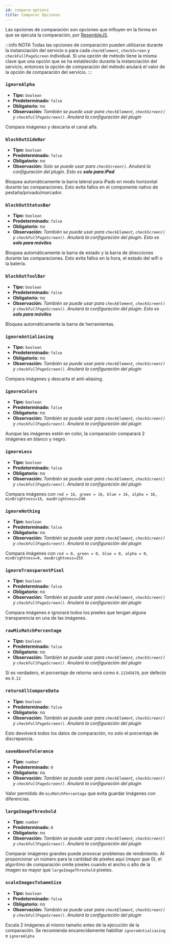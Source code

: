 ```yaml
---
id: compare-options
title: Comparar Opciones
---
```


Las opciones de comparación son opciones que influyen en la forma en que se ejecuta la comparación, por [ResembleJS](https://github.com/Huddle/Resemble.js).

:::info NOTA
Todas las opciones de comparación pueden utilizarse durante la instanciación del servicio o para cada `checkElement`, `checkScreen` y `checkFullPageScreen` individual. Si una opción de método tiene la misma clave que una opción que se ha establecido durante la instanciación del servicio, entonces la opción de comparación del método anulará el valor de la opción de comparación del servicio.
:::

### `ignoreAlpha`

-   **Tipo:** `boolean`
-   **Predeterminado:** `false`
-   **Obligatorio:** no
-   **Observación:** _También se puede usar para `checkElement`, `checkScreen()` y `checkFullPageScreen()`. Anulará la configuración del plugin_

Compara imágenes y descarta el canal alfa.

### `blockOutSideBar`

-   **Tipo:** `boolean`
-   **Predeterminado:** `false`
-   **Obligatorio:** no
-   **Observación:** _Solo se puede usar para `checkScreen()`. Anulará la configuración del plugin. Esto es **solo para iPad**_

Bloquea automáticamente la barra lateral para iPads en modo horizontal durante las comparaciones. Esto evita fallos en el componente nativo de pestaña/privado/marcador.

### `blockOutStatusBar`

-   **Tipo:** `boolean`
-   **Predeterminado:** `false`
-   **Obligatorio:** no
-   **Observación:** _También se puede usar para `checkElement`, `checkScreen()` y `checkFullPageScreen()`. Anulará la configuración del plugin. Esto es **solo para móviles**_

Bloquea automáticamente la barra de estado y la barra de direcciones durante las comparaciones. Esto evita fallos en la hora, el estado del wifi o la batería.

### `blockOutToolBar`

-   **Tipo:** `boolean`
-   **Predeterminado:** `false`
-   **Obligatorio:** no
-   **Observación:** _También se puede usar para `checkElement`, `checkScreen()` y `checkFullPageScreen()`. Anulará la configuración del plugin. Esto es **solo para móviles**_

Bloquea automáticamente la barra de herramientas.

### `ignoreAntialiasing`

-   **Tipo:** `boolean`
-   **Predeterminado:** `false`
-   **Obligatorio:** no
-   **Observación:** _También se puede usar para `checkElement`, `checkScreen()` y `checkFullPageScreen()`. Anulará la configuración del plugin_

Compara imágenes y descarta el anti-aliasing.

### `ignoreColors`

-   **Tipo:** `boolean`
-   **Predeterminado:** `false`
-   **Obligatorio:** no
-   **Observación:** _También se puede usar para `checkElement`, `checkScreen()` y `checkFullPageScreen()`. Anulará la configuración del plugin_

Aunque las imágenes estén en color, la comparación comparará 2 imágenes en blanco y negro.

### `ignoreLess`

-   **Tipo:** `boolean`
-   **Predeterminado:** `false`
-   **Obligatorio:** no
-   **Observación:** _También se puede usar para `checkElement`, `checkScreen()` y `checkFullPageScreen()`. Anulará la configuración del plugin_

Compara imágenes con `red = 16, green = 16, blue = 16, alpha = 16, minBrightness=16, maxBrightness=240`

### `ignoreNothing`

-   **Tipo:** `boolean`
-   **Predeterminado:** `false`
-   **Obligatorio:** no
-   **Observación:** _También se puede usar para `checkElement`, `checkScreen()` y `checkFullPageScreen()`. Anulará la configuración del plugin_

Compara imágenes con `red = 0, green = 0, blue = 0, alpha = 0, minBrightness=0, maxBrightness=255`

### `ignoreTransparentPixel`

-   **Tipo:** `boolean`
-   **Predeterminado:** `false`
-   **Obligatorio:** no
-   **Observación:** _También se puede usar para `checkElement`, `checkScreen()` y `checkFullPageScreen()`. Anulará la configuración del plugin_

Compara imágenes e ignorará todos los píxeles que tengan alguna transparencia en una de las imágenes.

### `rawMisMatchPercentage`

-   **Tipo:** `boolean`
-   **Predeterminado:** `false`
-   **Obligatorio:** no
-   **Observación:** _También se puede usar para `checkElement`, `checkScreen()` y `checkFullPageScreen()`. Anulará la configuración del plugin_

Si es verdadero, el porcentaje de retorno será como `0.12345678`, por defecto es `0.12`

### `returnAllCompareData`

-   **Tipo:** `boolean`
-   **Predeterminado:** `false`
-   **Obligatorio:** no
-   **Observación:** _También se puede usar para `checkElement`, `checkScreen()` y `checkFullPageScreen()`. Anulará la configuración del plugin_

Esto devolverá todos los datos de comparación, no solo el porcentaje de discrepancia.

### `saveAboveTolerance`

-   **Tipo:** `number`
-   **Predeterminado:** `0`
-   **Obligatorio:** no
-   **Observación:** _También se puede usar para `checkElement`, `checkScreen()` y `checkFullPageScreen()`. Anulará la configuración del plugin_

Valor permitido de `misMatchPercentage` que evita guardar imágenes con diferencias.

### `largeImageThreshold`

-   **Tipo:** `number`
-   **Predeterminado:** `0`
-   **Obligatorio:** no
-   **Observación:** _También se puede usar para `checkElement`, `checkScreen()` y `checkFullPageScreen()`. Anulará la configuración del plugin_

Comparar imágenes grandes puede provocar problemas de rendimiento.
Al proporcionar un número para la cantidad de píxeles aquí (mayor que 0), el algoritmo de comparación omite píxeles cuando el ancho o alto de la imagen es mayor que `largeImageThreshold` píxeles.

### `scaleImagesToSameSize`

-   **Tipo:** `boolean`
-   **Predeterminado:** `false`
-   **Obligatorio:** no
-   **Observación:** _También se puede usar para `checkElement`, `checkScreen()` y `checkFullPageScreen()`. Anulará la configuración del plugin_

Escala 2 imágenes al mismo tamaño antes de la ejecución de la comparación. Se recomienda encarecidamente habilitar `ignoreAntialiasing` e `ignoreAlpha`